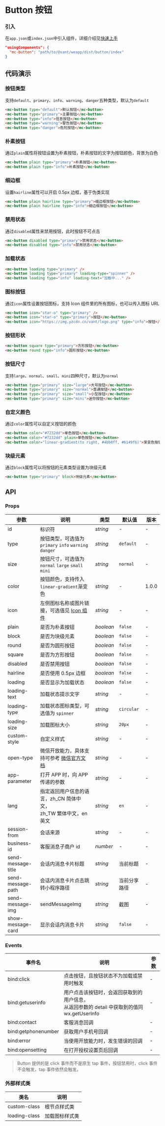 # Button 按钮

### 引入

在`app.json`或`index.json`中引入组件，详细介绍见[快速上手](#/quickstart#yin-ru-zu-jian)

```json
"usingComponents": {
  "mc-button": "path/to/@vant/weapp/dist/button/index"
}
```

## 代码演示

### 按钮类型

支持`default`、`primary`、`info`、`warning`、`danger`五种类型，默认为`default`

```html
<mc-button type="default">默认按钮</mc-button>
<mc-button type="primary">主要按钮</mc-button>
<mc-button type="info">信息按钮</mc-button>
<mc-button type="warning">警告按钮</mc-button>
<mc-button type="danger">危险按钮</mc-button>
```

### 朴素按钮

通过`plain`属性将按钮设置为朴素按钮，朴素按钮的文字为按钮颜色，背景为白色

```html
<mc-button plain type="primary">朴素按钮</mc-button>
<mc-button plain type="info">朴素按钮</mc-button>
```

### 细边框

设置`hairline`属性可以开启 0.5px 边框，基于伪类实现

```html
<mc-button plain hairline type="primary">细边框按钮</mc-button>
<mc-button plain hairline type="info">细边框按钮</mc-button>
```

### 禁用状态

通过`disabled`属性来禁用按钮，此时按钮不可点击

```html
<mc-button disabled type="primary">禁用状态</mc-button>
<mc-button disabled type="info">禁用状态</mc-button>
```

### 加载状态

```html
<mc-button loading type="primary" />
<mc-button loading type="primary" loading-type="spinner" />
<mc-button loading type="info" loading-text="加载中..." />
```

### 图标按钮

通过`icon`属性设置按钮图标，支持 Icon 组件里的所有图标，也可以传入图标 URL

```html
<mc-button icon="star-o" type="primary" />
<mc-button icon="star-o" type="primary">按钮</mc-button>
<mc-button icon="https://img.yzcdn.cn/vant/logo.png" type="info">按钮</mc-button>
```

### 按钮形状

```html
<mc-button square type="primary">方形按钮</mc-button>
<mc-button round type="info">圆形按钮</mc-button>
```

### 按钮尺寸

支持`large`、`normal`、`small`、`mini`四种尺寸，默认为`normal`

```html
<mc-button type="primary" size="large">大号按钮</mc-button>
<mc-button type="primary" size="normal">普通按钮</mc-button>
<mc-button type="primary" size="small">小型按钮</mc-button>
<mc-button type="primary" size="mini">迷你按钮</mc-button>
```

### 自定义颜色

通过`color`属性可以自定义按钮的颜色

```html
<mc-button color="#7232dd">单色按钮</mc-button>
<mc-button color="#7232dd" plain>单色按钮</mc-button>
<mc-button color="linear-gradient(to right, #4bb0ff, #6149f6)">渐变色按钮</mc-button>
```

### 块级元素

通过`block`属性可以将按钮的元素类型设置为块级元素

```html
<mc-button type="primary" block>块级元素</mc-button>
```

## API

### Props

| 参数 | 说明 | 类型 | 默认值 | 版本 |
|-----------|-----------|-----------|-------------|-------------|
| id | 标识符 | *string* | - | - |
| type | 按钮类型，可选值为 `primary` `info` `warning` `danger` | *string* | `default` | - |
| size | 按钮尺寸，可选值为 `normal` `large` `small` `mini` | *string* | `normal` | - |
| color | 按钮颜色，支持传入`linear-gradient`渐变色 | *string* | - | 1.0.0 |
| icon | 左侧图标名称或图片链接，可选值见 [Icon 组件](#/icon) | *string* | - | - |
| plain | 是否为朴素按钮 | *boolean* | `false` | - |
| block | 是否为块级元素 | *boolean* | `false` | - |
| round | 是否为圆形按钮 | *boolean* | `false` | - |
| square | 是否为方形按钮 | *boolean* | `false` | - |
| disabled | 是否禁用按钮 | *boolean* | `false` | - |
| hairline | 是否使用 0.5px 边框 | *boolean* | `false` | - |
| loading | 是否显示为加载状态 | *boolean* | `false` | - |
| loading-text | 加载状态提示文字 | *string* | - | - |
| loading-type | 加载状态图标类型，可选值为 `spinner` | *string* | `circular` | - |
| loading-size | 加载图标大小 | *string* | `20px` | - |
| custom-style | 自定义样式 | *string* | - | - |
| open-type | 微信开放能力，具体支持可参考 [微信官方文档](https://mp.weixin.qq.com/debug/wxadoc/dev/component/button.html) | *string* | - | - |
| app-parameter | 打开 APP 时，向 APP 传递的参数 | *string* | - | - |
| lang | 指定返回用户信息的语言，zh_CN 简体中文，<br>zh_TW 繁体中文，en 英文 | *string* | `en` | - | - |
| session-from | 会话来源 | *string* | - | - |
| business-id | 客服消息子商户 id | *number* | - | - |
| send-message-title | 会话内消息卡片标题 | *string* | 当前标题 | - |
| send-message-path | 会话内消息卡片点击跳转小程序路径 | *string* | 当前分享路径 | - |
| send-message-img | sendMessageImg | *string* | 截图 | - |
| show-message-card | 显示会话内消息卡片 | *string* | `false` | - |

### Events

| 事件名 | 说明 | 参数 |
|-----------|-----------|-----------|
| bind:click | 点击按钮，且按钮状态不为加载或禁用时触发 | - |
| bind:getuserinfo | 用户点击该按钮时，会返回获取到的用户信息，<br>从返回参数的 detail 中获取到的值同 wx.getUserInfo | - |
| bind:contact | 客服消息回调 | - |
| bind:getphonenumber | 获取用户手机号回调 | - |
| bind:error | 当使用开放能力时，发生错误的回调 | - |
| bind:opensetting | 在打开授权设置页后回调 | - |

> Button 提供的是 click 事件而不是原生 tap 事件，按钮禁用时，click 事件不会触发，tap 事件依然会触发。

### 外部样式类

| 类名 | 说明 |
|-----------|-----------|
| custom-class | 根节点样式类 |
| loading-class | 加载图标样式类 |
